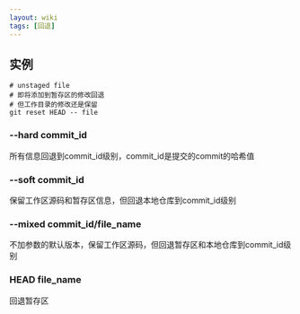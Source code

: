 ```yaml
---
layout: wiki
tags: [回退]
---
```


## 实例

```shell
# unstaged file
# 即将添加到暂存区的修改回退
# 但工作目录的修改还是保留
git reset HEAD -- file
```

### --hard commit_id

所有信息回退到commit_id级别，commit_id是提交的commit的哈希值

### --soft commit_id

保留工作区源码和暂存区信息，但回退本地仓库到commit_id级别

### --mixed commit_id/file_name

不加参数的默认版本，保留工作区源码，但回退暂存区和本地仓库到commit_id级别

### HEAD file_name

回退暂存区
